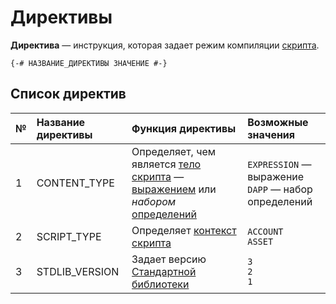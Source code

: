 # Директивы

**Директива** — инструкция, которая задает режим компиляции [скрипта](/ride/script.md).

``` ride
{-# НАЗВАНИЕ_ДИРЕКТИВЫ ЗНАЧЕНИЕ #-}
```

## Список директив

| № | Название директивы | Функция директивы | Возможные значения |
| :--- | :--- | :--- | :--- |
| 1 | CONTENT_TYPE | Определяет, чем является [тело скрипта](/ride/script/script-body.md) — [выражением](/ride/base-concepts/expression.md) или _набором_ [определений](/ride/base-concepts/definition.md) | `EXPRESSION` — выражение<br>`DAPP` — набор определений |
| 2 | SCRIPT_TYPE | Определяет [контекст скрипта](/ride/script/script-context.md) | `ACCOUNT`<br>`ASSET` |
| 3 | STDLIB_VERSION | Задает версию [Стандартной библиотеки](/ride/script/standard-library.md) | `3`<br>`2`<br>`1` |

